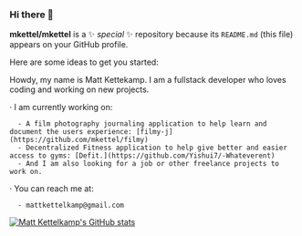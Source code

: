 ### Hi there 👋


**mkettel/mkettel** is a ✨ _special_ ✨ repository because its `README.md` (this file) appears on your GitHub profile.

Here are some ideas to get you started:

Howdy, my name is Matt Kettekamp. I am a fullstack developer who loves coding and working on new projects. 
  
  · I am currently working on: <br>
      
      - A film photography journaling application to help learn and document the users experience: [filmy-j](https://github.com/mkettel/filmy)
      - Decentralized Fitness application to help give better and easier access to gyms: [Defit.](https://github.com/Yishui7/-Whateverent)
      - And I am also looking for a job or other freelance projects to work on. 
      
  · You can reach me at: <br>
  
      - mattkettelkamp@gmail.com

[![Matt Kettelkamp's GitHub stats](https://github-readme-stats.vercel.app/api?username=mkettel)](https://github.com/mkettel/github-readme-stats)


